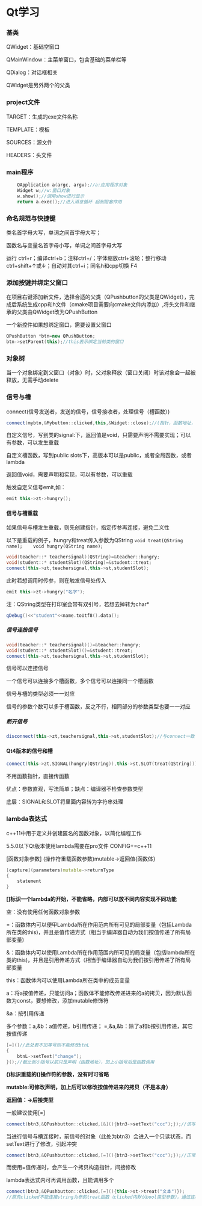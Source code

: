 # Qt学习


### 基类

QWidget：基础空窗口

QMainWindow：主菜单窗口，包含基础的菜单栏等

QDialog：对话框相关

QWidget是另外两个的父类

### project文件

TARGET：生成的exe文件名称

TEMPLATE：模板

SOURCES：源文件

HEADERS：头文件

### main程序

```c++
    QApplication a(argc, argv);//a:应用程序对象
    Widget w;//w:窗口对象
    w.show();//调用show进行显示
    return a.exec();//进入消息循环 起到阻塞作用
```

### 命名规范与快捷键

类名首字母大写，单词之间首字母大写；

函数名与变量名首字母小写，单词之间首字母大写

运行 ctrl+r；编译ctrl+b；注释ctrl+/；字体缩放ctrl+滚轮；整行移动ctrl+shift+↑或↓；自动对其ctrl+i；同名h和cpp切换 F4

### 添加按键并绑定父窗口

在项目右键添加新文件，选择合适的父类（QPushbutton的父类是QWidget），完成后系统生成cpp和h文件（cmake项目需要向cmake文件内添加）,将头文件和继承的父类由QWidget改为QPushButton

一个新控件如果想绑定窗口，需要设置父窗口

```c++
QPushButton *btn=new QPushButton;
btn->setParent(this);//this表示绑定当前类的窗口
```

### 对象树

当一个对象绑定到父窗口（对象）时，父对象释放（窗口关闭）时该对象会一起被释放，无需手动delete

### 信号与槽

connect(信号发送者，发送的信号，信号接收者，处理信号（槽函数）)

```c++
connect(mybtn,&Mybutton::clicked,this,&Widget::close);//(指针，函数地址，指针，函数地址)
```

自定义信号，写到类的signal:下，返回值是void，只需要声明不需要实现；可以有参数，可以发生重载

自定义槽函数，写到public slots下，高版本可以是public，或者全局函数，或者lambda

返回值void，需要声明和实现，可以有参数，可以重载

触发自定义信号emit,如：

```c++
emit this->zt->hungry();
```

#### 信号与槽重载

如果信号与槽发生重载，则先创建指针，指定传参再连接，避免二义性

以下是重载的例子，hungry和treat传入参数为QString	```void treat(QString name);	void hungry(QString name);```

```c++
void(teacher::* teachersignal)(QString)=&teacher::hungry;
void(student::* studentSlot)(QString)=&student::treat;
connect(this->zt,teachersignal,this->st,studentSlot);
```

此时若想调用时传参，则在触发信号处传入

```c++
emit this->zt->hungry("名字");
```

注：QString类型在打印室会带有双引号，若想去掉转为char*

```c++
qDebug()<<"student"<<name.toUtf8().data();
```

##### 信号连接信号

```c++
void(teacher::* teachersignal)()=&teacher::hungry;
void(student::* studentSlot)()=&student::treat;
connect(this->zt,teachersignal,this->st,studentSlot);
```

信号可以连接信号

一个信号可以连接多个槽函数，多个信号可以连接同一个槽函数

信号与槽的类型必须一一对应

信号的参数个数可以多于槽函数，反之不行，相同部分的参数类型也要一一对应

##### 断开信号

```c++
disconnect(this->zt,teachersignal,this->st,studentSlot);//与connect一致
```

#### Qt4版本的信号和槽

```c++
connect(this->zt,SIGNAL(hungry(QString)),this->st,SLOT(treat(QString)));
```

不用函数指针，直接传函数

优点：参数直观，写法简单；缺点：编译器不检查参数类型

底层：SIGNAL和SLOT将里面内容转为字符串处理

### lambda表达式

c++11中用于定义并创建匿名的函数对象，以简化编程工作

5.5.0以下Qt版本使用lambda需要在pro文件 CONFIG+=c++11

[函数对象参数] (操作符重载函数参数)mutable->返回值{函数体}

```c++
[capture](parameters)mutable->returnType
{
    statement
}
```

**[]标识一个lambda的开始，不能省略，内部可以放不同内容实现不同功能**

空：没有使用任何函数对象参数

=：函数体内可以便甲Lambda所在作用范内所有可见的局部变量（包括Lambda所在类的this)，并且是值传递方式（相当于编译器自动为我们按值传递了所有局部变量)

&：函数体内可以使用Lambda所在作用范围内所可见的局变量（包括lambda所在类的this)，并且是引用传递方式（相当于编译器自动为我们按引用传递了所有局部变量

this：函数体内可以使用Lambda所在类中的成员变量

a：将a按值传递，只能访问a；函数体不能修改传递进来的a的拷贝，因为默认函数为const，要想修改，添加mutable修饰符

&a：按引用传递

多个参数：a,&b：a值传递，b引用传递；	=,&a,&b：除了a和b按引用传递，其它按值传递			

```c++
[=]()//此处若不加等号则不能修改btnL
{
    btnL->setText("change");
}();//截止到小括号以前只是声明（函数地址），加上小括号后是函数调用
```

**()标识重载的()操作符的参数，没有时可省略**

**mutable:可修改声明，加上后可以修改按值传进来的拷贝（不是本身）**

**返回值：->后接类型**

一般建议使用[=]

```c++
connect(btn3,&QPushbutton::clicked,[&](){btn3->setText("ccc");});//该写法会报错
```

当进行信号与槽连接时，前信号的对象（此处为btn3）会进入一个只读状态，而setText进行了修改，引起冲突

```c++
connect(btn3,&QPushbutton::clicked,[=](){btn3->setText("ccc");});//正常运行
```

而使用=值传递时，会产生一个拷贝构造指针，间接修改

lambda表达式内可再调用函数，且能调用多个

```c++
connect(btn3,&QPushbutton::clicked,[=](){this->st->treat("文本")});
//原先clicked不能连接string为参的treat函数（clicked内默认bool类型参数），通过这种方式可以间接连接
```

